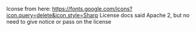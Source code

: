 Iconse from here: https://fonts.google.com/icons?icon.query=delete&icon.style=Sharp
License docs said Apache 2, but no need to give notice or pass on the license
